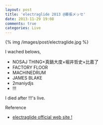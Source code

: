 ```yaml
---
layout: post
title: 'electraglide 2013 @幕張メッセ'
date: 2013-11-29 19:08
comments: true
categories: Live
---
```


{% img /images/post/electraglide.jpg %}

I wached belows,

- NOSAJ THING×真鍋大度×堀井哲史×比嘉了
- FACTORY FLOOR
- MACHINEDRUM
- JAMES BLAKE
- 2maniydjs
- !!!

I died after !!!'s live.

Reference

- [electraglide official web site !](http://www.electraglide.info/)
